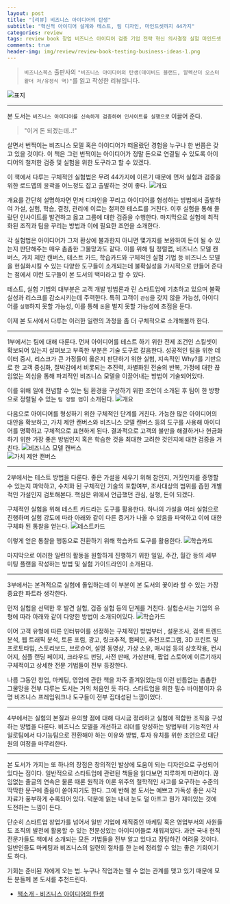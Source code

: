```yaml
---  
layout: post  
title: "[리뷰] 비즈니스 아이디어의 탄생"  
subtitle: "혁신적 아이디어 설계와 테스트, 팀 디자인, 마인드셋까지 44가지"  
categories: review  
tags: review book 창업 비즈니스 아이디어 검증 기업 전략 혁신 의사결정 실험 마인드셋 디자인
comments: true  
header-img: img/review/review-book-testing-business-ideas-1.png
---  
```

  
> `비즈니스북스` 출판사의 `"비즈니스 아이디어의 탄생(데이비드 블랜드, 알렉산더 오스터왈더 저/유정식 역)"`를 읽고 작성한 리뷰입니다.  

![표지](https://theorydb.github.io/assets/img/review/review-book-testing-business-ideas-1.png)  

---

본 도서는 `비즈니스 아이디어를 신속하게 검증하여 인사이트를 실행으로` 이끌어 준다.

> "이거 돈 되겠는데..!"

살면서 번쩍이는 비즈니스 모델 혹은 아이디어가 떠올랐던 경험을 누구나 한 번쯤은 갖고 있을 것이다. 이 책은 그런 번쩍이는 아이디어가 정말 돈으로 연결될 수 있도록 아이디어의 철저한 검증 및 실험을 위한 도구라고 할 수 있겠다.

이 책에서 다루는 구체적인 실험법은 무려 44가지에 이르기 때문에 먼저 실험과 검증을 위한 로드맵의 윤곽을 어느정도 잡고 출발하는 것이 좋다.
![개요](https://theorydb.github.io/assets/img/review/review-book-testing-business-ideas-2.png)  

개요를 간단히 설명하자면 먼저 디자인을 꾸리고 아이디어를 형성하는 방법에서 출발하여 가설, 실험, 학습, 결정, 관리에 이르는 철저한 테스트를 거친다. 이후 실험을 통해 몰랐던 인사이트를 발견하고 옳고 그름에 대한 검증을 수행한다. 마지막으로 실험에 최적화된 조직과 팀을 꾸리는 방법과 이에 필요한 조언을 소개한다.

각 실험법은 아이디어가 그저 환상에 불과한지 아니면 몇가지를 보완하여 돈이 될 수 있는지 판단해주는 매우 촘촘한 그물망과도 같다. 이를 위해 팀 정렬맵, 비즈니스 모델 캔버스, 가치 제안 캔버스, 테스트 카드, 학습카드와 구체적인 실험 기법 등 비즈니스 모델을 현실화시킬 수 있는 다양한 도구들이 소개되는데 불확실성을 가시적으로 만들어 준다는 점에서 이런 도구들이 본 도서의 백미라고 할 수 있다.

테스트, 실험 기법의 대부분은 고객 개발 방법론과 린 스타트업에 기초하고 있으며 불확실성과 리스크를 감소시키는데 주력한다. 특히 고객이 `관심`을 갖지 않을 가능성, 아이디어를 `실행`하지 못할 가능성, 이를 통해 `돈`을 벌지 못할 가능성에 초점을 둔다. 

이제 본 도서에서 다루는 이러한 일련의 과정을 좀 더 구체적으로 소개해볼까 한다.

---

1부에서는 팀에 대해 다룬다. 먼저 아이디어를 테스트 하기 위한 전제 조건인 스킬셋이 확보되어 있는지 살펴보고 부족한 부분은 기술 도구로 갈음한다. 성공적인 팀을 위한 데이터 중시, 리스크가 큰 가정들이 옳은지 판단하기 위한 실험, 지속적인 Why?를 기반으로 한 고객 중심화, 절박감에서 비롯되는 추진력, 차별화된 전술의 반복, 가정에 대한 끊임없는 의심을 통해 파괴적인 비즈니스 모델을 이끌어내는 방법이 기술되어있다. 

이를 위해 일에 전념할 수 있는 팀 환경을 구성하기 위한 조언이 소개된 후 팀이 한 방향으로 정렬될 수 있는 `팀 정렬 맵`이 소개된다.
![개요](https://theorydb.github.io/assets/img/review/review-book-testing-business-ideas-3.png)  

다음으로 아이디어를 형성하기 위한 구체적인 단계를 거친다. 가능한 많은 아이디어의 대안을 확보하고, 가치 제안 캔버스와 비즈니스 모델 캔버스 등의 도구를 사용해 아이디어를 명확하고 구체적으로 표현하게 된다. 결과적으로 고객의 불만을 해결하거나 현금화하기 위한 가장 좋은 방법인지 혹은 학습한 것을 최대한 고려한 것인지에 대한 검증을 거친다. 
![비즈니스 모델 캔버스](https://theorydb.github.io/assets/img/review/review-book-testing-business-ideas-4.png)  
![가치 제안 캔버스](https://theorydb.github.io/assets/img/review/review-book-testing-business-ideas-5.png)  

---

2부에서는 테스트 방법을 다룬다. 좋은 가설을 세우기 위해 참인지, 거짓인지를 증명할 수 있는지 파악하고, 수치화 된 구체적인 기술의 포함여부, 조사대상의 범위를 좁힌 개별적인 가설인지 검토해본다. 핵심은 위에서 언급했던 관심, 실행, 돈이 되겠다.

구체적인 실험을 위해 테스트 카드라는 도구를 활용한다. 하나의 가설을 여러 실험으로 진행하며 실험 강도에 따라 아래와 같이 다른 증거가 나올 수 있음을 파악하고 이에 대한 구체화 된 통찰을 얻는다. 
![테스트카드](https://theorydb.github.io/assets/img/review/review-book-testing-business-ideas-6.png)  

이렇게 얻은 통찰을 행동으로 전환하기 위해 학습카드 도구를 활용한다. 
![학습카드](https://theorydb.github.io/assets/img/review/review-book-testing-business-ideas-7.png)  

마지막으로 이러한 일련의 활동을 원할하게 진행하기 위한 일일, 주간, 월간 등의 세부 미팅 플랜을 작성하는 방법 및 실험 가이드라인이 소개된다. 

---

3부에서는 본격적으로 실험에 돌입하는데 이 부분이 본 도서의 꽃이라 할 수 있는 가장 중요한 파트라 생각한다.

먼저 실험을 선택한 후 발견 실험, 검증 실험 등의 단계를 거친다. 실험순서는 기업의 유형에 따라 아래와 같이 다양한 방법이 소개되어있다.
![학습카드](https://theorydb.github.io/assets/img/review/review-book-testing-business-ideas-8.png)  

이어 고객 유형에 따른 인터뷰이를 선정하는 구체적인 방법부터 , 설문조사, 검색 트렌드 분석, 웹 트래픽 분석, 토론 포럼, 광고, 링크추적, 캠페인, 추천프로그램, 3D 프린트 및 프로토타입, 스토리보드, 브로슈어, 설명 동영상, 가상 소유, 매시업 등의 상호작용, 컨시어지, 심플 랜딩 페이지, 크라우드 펀딩, 사전 판매, 가상판매, 팝업 스토어에 이르기까지 구체적이고 상세한 전문 기법들이 전부 등장한다.

나름 그동안 창업, 마케팅, 영업에 관한 책을 자주 즐겨읽었는데 이런 빈틈없는 촘촘한 그물망을 전부 다루는 도서는 거의 처음인 듯 하다. 스타트업을 위한 필수 바이블이자 유명 비즈니스 프레임워크나 도구들이 전부 집대성된 느낌이었다.

---

4부에서는 실험의 본질과 유의할 점에 대해 다시금 정리하고 실험에 적합한 조직을 구성하는 방법을 다룬다. 비즈니스 모델을 개선하고 리더를 양성하는 방법부터 기능적인 사일로팀에서 다기능팀으로 전환해야 하는 이유와 방법, 투자 유치를 위한 조언으로 대단원의 여정을 마무리한다.

---

본 도서가 가지는 또 하나의 장점은 창의적인 발상에 도움이 되는 디자인으로 구성되어 있다는 점이다. 일반적으로 스타트업에 관련된 책들을 읽다보면 지루하게 마련이다. 끊임없는 줄글의 연속은 물론 때론 원칙과 이론 위주의 철학적인 사고를 요구하는 수준의 딱딱한 문구에 졸음이 쏟아지기도 한다. 그에 반해 본 도서는 예쁘고 가독성 좋은 시각 자료가 풍부하게 수록되어 있다. 덕분에 읽는 내내 눈도 덜 아프고 뭔가 재미있는 것에 도전하는 느낌이 든다.

단순히 스타트업 창업가를 넘어서 일반 기업에 재직중인 마케팅 혹은 영업부서의 사원들도 조직의 발전에 활용할 수 있는 전문성있는 아이디어들로 채워져있다. 과연 국내 현직 전문가들도 책에서 소개되는 모든 기법들을 전부 알고 있다고 장담하긴 어려울 것이다. 일반인들도 마케팅과 비즈니스의 일련의 절차를 한 눈에 정리할 수 있는 좋은 기회이기도 하다. 

기회는 준비된 자에게 오는 법. 누구나 직업과는 뗄 수 없는 관계를 맺고 있기 때문에 모든 분들께 본 도서를 추천드린다.


* [책소개 - 비즈니스 아이디어의 탄생](http://www.yes24.com/Product/Goods/91868851)

